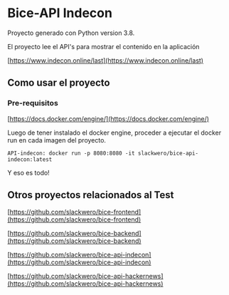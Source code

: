 # Bice-API Indecon

Proyecto generado con Python version 3.8.

El proyecto lee el API's para mostrar el contenido en la aplicación

[https://www.indecon.online/last](https://www.indecon.online/last)


## Como usar el proyecto

### Pre-requisitos

[https://docs.docker.com/engine/](https://docs.docker.com/engine/)

Luego de tener instalado el docker engine, proceder a ejecutar el docker run en cada imagen del proyecto.

```
API-indecon: docker run -p 8080:8080 -it slackwero/bice-api-indecon:latest

```

Y eso es todo!

## Otros proyectos relacionados al Test

[https://github.com/slackwero/bice-frontend](https://github.com/slackwero/bice-frontend)

[https://github.com/slackwero/bice-backend](https://github.com/slackwero/bice-backend)

[https://github.com/slackwero/bice-api-indecon](https://github.com/slackwero/bice-api-indecon)

[https://github.com/slackwero/bice-api-hackernews](https://github.com/slackwero/bice-api-hackernews)


